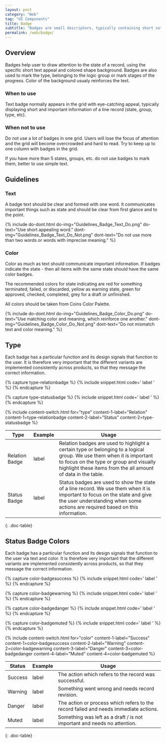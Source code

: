 ```yaml
---
layout: post
category: "Web"
tag: "UI Components"
title: Badge
subtitle: "Badges are small descriptors, typically containing short set of characters or a number inside of a colored shape, that usually appear in the grid."
permalink: /web/badge/
---
```


## Overview

Badges help user to draw attention to the state of a record, using the specific short text appeal and colored shape background. Badges are also used to mark the type, belonging to the logic group or mark stages of the progress.  Color of the background usualy reinforces the text.

### When to use

Text badge normally appears in the grid with eye-catching appeal, typically displaying short and important information of a line record (state, group, type, etc).

### When not to use

Do not use a lot of badges in one grid. Users will lose the focus of attention and the grid will become overcrowded and hard to read.
Try to keep up to one column with badges in the grid. 

If you have more than 5 states, groups, etc. do not use badges to mark them, better to use simple text.

## Guidelines

### Text
A badge text should be clear and formed with one word. It communicates important things such as state and should be clear from first glance and to the point. 

{% include do-dont.html 
  do-img="Guidelines_Badge_Text_Do.png"
  do-text="Use short appealing word."
  dont-img="Guidelines_Badge_Text_Do_Not.png"
  dont-text="Do not use more than two words or words with imprecise meaning."
%}

### Color
Color as much as text should communicate important information.
If badges indicate the state - then all items with the same state should have the same color badges.

The recommended colors for state indicating are red for something terminated, failed, or discarded, yellow as warning state, green for approved, checked, completed, grey for a draft or unfinished.

All colors should be taken from Coins Color Palette.

{% include do-dont.html 
  do-img="Guidelines_Badge_Color_Do.png"
  do-text="Use matching color and meaning, which reinforce one another."
  dont-img="Guidelines_Badge_Color_Do_Not.png"
  dont-text="Do not mismatch text and color meaning."
%}

## Type

Each badge has a particular function and its design signals that function to the user. It is therefore very important that the different variants are implemented consistently across products, so that they message the correct information.

<!-- Content switch -->
<!-- Content switch tab 1 -->
{% capture type-relationbadge %}
{% include snippet.html code='
<span class="badge">label</span>
' %}
{% endcapture %}

<!-- Content switch tab 2 -->
{% capture type-statusbadge %}
{% include snippet.html code='
<span class="badge success">label</span>
' %}
{% endcapture %}

<!-- Render Content -->
{% include content-switch.html for="type"
           content-1-label="Relation" content-1=type-relationbadge
           content-2-label="Status" content-2=type-statusbadge
%}
<!-- End content switch -->

| Type         | Example                                  | Usage          |
|--------------|------------------------------------------|----------------|
| Relation Badge   | <span class="badge">label</span>         | Relation badges are used to highlight a certain type or belonging to a logical group. We use them when it is important to focus on the type or group and visually highlight these items from the all amount of data in the table. |
| Status Badge | <span class="badge success">label</span> | Status badges are used to show the state of a line record. We use them when it is important to focus on the state and give the user understanding when some actions are required based on this information. |
{: .doc-table}

## Status Badge Colors

Each badge has a particular function and its design signals that function to the user via text and color. It is therefore very important that the different variants are implemented consistently across products, so that they message the correct information.

<!-- Content switch -->
<!-- Content switch tab 1 -->
{% capture color-badgesuccess %}
{% include snippet.html code='
<span class="badge success">label</span>
' %}
{% endcapture %}

<!-- Content switch tab 2 -->
{% capture color-badgewarning %}
{% include snippet.html code='
<span class="badge warning">label</span>
' %}
{% endcapture %}

<!-- Content switch tab 3 -->
{% capture color-badgedanger %}
{% include snippet.html code='
<span class="badge danger">label</span>
' %}
{% endcapture %}

<!-- Content switch tab 4 -->
{% capture color-badgemuted %}
{% include snippet.html code='
<span class="badge muted">label</span>
' %}
{% endcapture %}

<!-- Render Content -->
{% include content-switch.html for="color"
           content-1-label="Success" content-1=color-badgesuccess
           content-2-label="Warning" content-2=color-badgewarning
           content-3-label="Danger" content-3=color-badgedanger
           content-4-label="Muted" content-4=color-badgemuted
%}
<!-- End Content switch -->

| Status     | Example                                     | Usage                                                                                |
|------------|---------------------------------------------|--------------------------------------------------------------------------------------|
| Success    | <span class="badge success">label</span>    | The action which refers to the record was successful.                                |
| Warning    | <span class="badge warning">label</span>    | Something went wrong and needs record revision.                                      |
| Danger     | <span class="badge danger">label</span>     | The action or process which refers to the record failed and needs immediate actions. |
| Muted      | <span class="badge muted">label</span>      | Something was left as a draft / is not important and needs no attention.             |
{: .doc-table}
